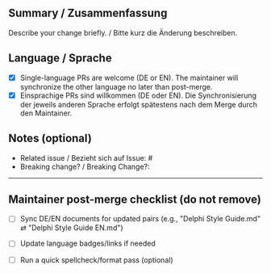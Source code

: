 ## Summary / Zusammenfassung
Describe your change briefly. / Bitte kurz die Änderung beschreiben.

## Language / Sprache
- [x] Single-language PRs are welcome (DE or EN). The maintainer will synchronize the other language no later than post-merge.
- [x] Einsprachige PRs sind willkommen (DE oder EN). Die Synchronisierung der jeweils anderen Sprache erfolgt spätestens nach dem Merge durch den Maintainer.

## Notes (optional)
- Related issue / Bezieht sich auf Issue: #
- Breaking change? / Breaking Change?:

---

## Maintainer post-merge checklist (do not remove)
- [ ] Sync DE/EN documents for updated pairs (e.g., "Delphi Style Guide.md" ⇄ "Delphi Style Guide EN.md")
- [ ] Update language badges/links if needed
- [ ] Run a quick spellcheck/format pass (optional)

